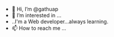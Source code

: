 - 👋 Hi, I’m @gathuap
- 👀 I’m interested in ...
- ..I'm a Web developer...always learning.
- 📫 How to reach me ...

<!---
gathuap/gathuap is a ✨ special ✨ repository because its `README.md` (this file) appears on your GitHub profile.
You can click the Preview link to take a look at your changes.
--->
